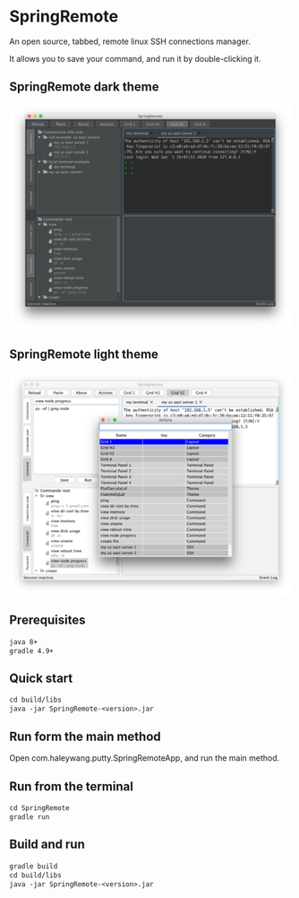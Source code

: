 # SpringRemote

An open source, tabbed, remote linux SSH connections manager. 

It allows you to save your command, and run it by double-clicking it.

## SpringRemote dark theme

![avatar](https://github.com/HaleyWang/SpringRemote/raw/master/doc/springRemoteDarkTheme.png)

## SpringRemote light theme
![avatar](https://github.com/HaleyWang/SpringRemote/raw/master/doc/springRemoteLightTheme.png)


## Prerequisites
```
java 8+
gradle 4.9+
```

## Quick start
```
cd build/libs
java -jar SpringRemote-<version>.jar
```

## Run form the main method
Open com.haleywang.putty.SpringRemoteApp, and run the main method.


## Run from the terminal
```
cd SpringRemote
gradle run
```

## Build and run
 ```
gradle build
cd build/libs
java -jar SpringRemote-<version>.jar
```
